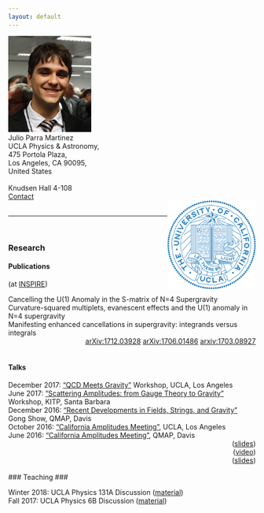 ```yaml
---
layout: default
--- 
```

<div class="row">
<div class="col-3">
<img src="/images/Julio.jpg">  
</div>
<div class="col-4">
Julio Parra Martinez <br> 
UCLA Physics & Astronomy, <br> 
475 Portola Plaza,  <br>
Los Angeles, CA 90095, <br>
United States <br>
<br>
Knudsen Hall 4-108 <br>
<a href="/contact/index.html">Contact </a>
</div>
<div class="col-1">
</div>
<div class="col-4">
<img src="/images/UCLA_shield.png" style="width:180px;height:180px;float:right">  
</div>
</div>
<br>

***
<br>

### Research ###

#### Publications ####
(at [INSPIRE](http://inspirehep.net/author/profile/J.Parra.Martinez.1))

<div class="row">
<div class="col-10">
 Cancelling the U(1) Anomaly in the S-matrix of N=4 Supergravity  <br>
 Curvature-squared multiplets, evanescent effects and the U(1) anomaly in N=4 supergravity  <br>
 Manifesting enhanced cancellations in supergravity: integrands versus integrals  <br>
</div>
<div class="col-2" style="text-align:right">
  <a href="https://arxiv.org/abs/1712.03928">arXiv:1712.03928</a>
  <a href="https://arxiv.org/abs/1706.01486">arXiv:1706.01486</a>
  <a href="https://arxiv.org/abs/1703.08927">arxiv:1703.08927</a>
</div>
</div>

<br>

#### Talks ####

<div class="row">
<div class="col-11">
December 2017: <a href="http://bhaumik-institute.physics.ucla.edu/qcdmg2017_schedule.html">“QCD Meets Gravity”</a>  Workshop, UCLA, Los Angeles <br>
June 2017:     <a href="https://www.kitp.ucsb.edu/activities/scamp17">“Scattering Amplitudes: from Gauge Theory to Gravity”</a> Workshop, KITP, Santa Barbara <br>
December 2016: <a href="http://qmap.ucdavis.edu/events/events-past-events/fsg2016/events-fsg2016-program">“Recent Developments in Fields, Strings, and Gravity”</a> Gong Show, QMAP, Davis <br>
October 2016:  <a href="http://bhaumik-institute.physics.ucla.edu/amplitudes-workshop-schedule.html">“California Amplitudes Meeting”</a>, UCLA, Los Angeles <br>
June 2016:     <a href="http://qmap.ucdavis.edu/events/events-past-events/amplitudes-meeting">“California Amplitudes Meeting”</a>, QMAP, Davis <br> 
</div>
<div class="col-1" style="text-align:right">
(<a href="/talks/201712_QCDmeetsGravity.pdf">slides</a>) <br>
(<a href="http://online.itp.ucsb.edu/online/scamp17/parramartinez">video</a>) <br>
(<a href="/talks/201612_FSGDavis.pdf">slides</a>) <br>
</div>
</div>

<br>
### Teaching ###

Winter 2018: UCLA Physics 131A Discussion  ([material](https://ccle.ucla.edu/course/view/18W-PHYSICS131-1))  
Fall 2017: UCLA Physics 6B Discussion ([material](https://ccle.ucla.edu/course/view/17F-PHYSICS6B-1))


